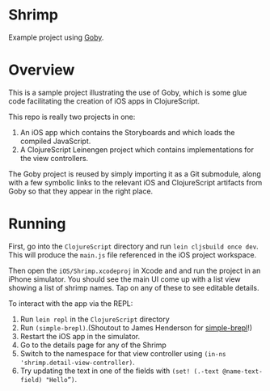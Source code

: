 Shrimp
======

Example project using [Goby](https://github.com/mfikes/goby).

Overview
========

This is a sample project illustrating the use of Goby, which is some glue code facilitating the creation of iOS apps in ClojureScript.

This repo is really two projects in one:
1. An iOS app which contains the Storyboards and which loads the compiled JavaScript.
2. A ClojureScript Leinengen project which contains implementations for the view controllers.

The Goby project is reused by simply importing it as a Git submodule, along with a few symbolic links to the relevant iOS and ClojureScript artifacts from Goby so that they appear in the right place.

Running
=======

First, go into the `ClojureScript` directory and run `lein cljsbuild once dev`. This will produce the `main.js` file referenced in the iOS project workspace.

Then open the `iOS/Shrimp.xcodeproj` in Xcode and and run the project in an iPhone simulator. You should see the main UI come up with a list view showing a list of shrimp names. Tap on any of these to see editable details.

To interact with the app via the REPL:
1. Run `lein repl` in the `ClojureScript` directory
2. Run `(simple-brepl)`.(Shoutout to James Henderson for [simple-brepl](https://github.com/james-henderson/simple-brepl)!)
3. Restart the iOS app in the simulator.
4. Go to the details page for any of the Shrimp
5. Switch to the namespace for that view controller using `(in-ns 'shrimp.detail-view-controller)`.
6. Try updating the text in one of the fields with `(set! (.-text @name-text-field) "Hello”)`.

